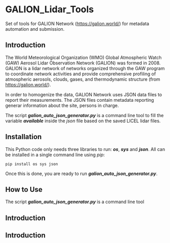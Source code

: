 # GALION_Lidar_Tools
Set of tools for GALION Network (https://galion.world/) for metadata automation and submission.


## Introduction

The World Meteorological Organization (WMO) Global Atmospheric Watch (GAW) Aerosol Lidar Observation Network (GALION) was formed in 2008. GALION is a lidar network of networks organized through the GAW program to coordinate network activities and provide comprehensive profiling of atmospheric aerosols, clouds, gases, and thermodynamic structure (from https://galion.world/).


In order to homogenize the data, GALION Network uses JSON data files to report their measurements. The JSON files contain metadata reporting generar information about the site, persons in charge.

The script ***galion_auto_json_generator.py*** is a command line tool to fill the variable ***available*** inside the *json* file based on the saved LICEL lidar files.

## Installation
This Python code only needs three libraries to run: ***os***, ***sys*** and ***json***. All can be installed in a single command line using *pip*:

```
pip install os sys json
```

Once this is done, you are ready to run ***galion_auto_json_generator.py***.


## How to Use

The script ***galion_auto_json_generator.py*** is a command line tool 

## Introduction

## Introduction

